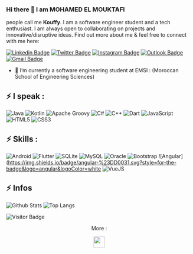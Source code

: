 ### Hi there 👋 I am **MOHAMED EL MOUKTAFI**

people call me **Kouffy**. I am a software engineer student and a tech enthusiast.
I am always open to collaborating on projects and innovative/disruptive ideas. Find out more about me & feel free to connect with me here:

[![Linkedin Badge](https://img.shields.io/badge/-MOHAMED%20EL%20MOUKTAFI-blue?style=flat-square&logo=Linkedin&logoColor=white&link=https://www.linkedin.com/in/el-mouktafi-mohamed-702969180/)](https://www.linkedin.com/in/el-mouktafi-mohamed-702969180/)
[![Twitter Badge](https://img.shields.io/badge/-medkouffy-1da1f2?style=flat-square&logo=twitter&logoColor=white&link=https://twitter.com/medkouffy)](https://twitter.com/medkouffy)
[![Instagram Badge](https://img.shields.io/badge/-mohamademoktafi-purple?style=flat-square&logo=instagram&logoColor=white&link=https://www.instagram.com/mohamademoktafi/)](https://www.instagram.com/mohamademoktafi/)
[![Outlook Badge](http://img.shields.io/badge/-mohamade11@live.fr-purple?style=flat-square&logo=Microsoft%20Outlook&logoColor=white&link=mailto:mohamade11@live.fr)](mailto:mohamade11@live.fr)
[![Gmail Badge](https://img.shields.io/badge/-mohamedelmouktafi@gmail.com-c14438?style=flat-square&logo=Gmail&logoColor=white&link=mailto:mohamedelmouktafi@gmail.com)](mailto:mohamedelmouktafi@gmail.com)

- 🔭 I’m currently a software engineering student at EMSI : (Moroccan School of Engineering Sciences) 

## ⚡ I speak :

![Java](https://img.shields.io/badge/java-%23ED8B00.svg?style=for-the-badge&logo=openjdk&logoColor=white)
![Kotlin](https://img.shields.io/badge/kotlin-%237F52FF.svg?style=for-the-badge&logo=kotlin&logoColor=white)
![Apache Groovy](https://img.shields.io/badge/Apache%20Groovy-4298B8.svg?style=for-the-badge&logo=Apache+Groovy&logoColor=white)
![C#](https://img.shields.io/badge/c%23%20-%23239120.svg?&style=flat-square&logo=c-sharp&logoColor=white)
![C++](https://img.shields.io/badge/c++%20-%2300599C.svg?&style=flat-square&logo=c%2B%2B&ogoColor=white)
![Dart](https://img.shields.io/badge/dart-%230175C2.svg?style=for-the-badge&logo=dart&logoColor=white)
![JavaScript](https://img.shields.io/badge/-JavaScript-black?style=flat-square&logo=javascript)
![HTML5](https://img.shields.io/badge/-HTML5-E34F26?style=flat-square&logo=html5&logoColor=white)
![CSS3](https://img.shields.io/badge/-CSS3-1572B6?style=flat-square&logo=css3)

## ⚡ Skills :

![Android](https://img.shields.io/badge/Android-3DDC84?style=for-the-badge&logo=android&logoColor=white)
![Flutter](https://img.shields.io/badge/Flutter%20-%2302569B.svg?&style=flat-square&logo=Flutter&logoColor=white)
![SQLite](https://img.shields.io/badge/sqlite-%2307405e.svg?style=for-the-badge&logo=sqlite&logoColor=white)
![MySQL](https://img.shields.io/badge/mysql-%2300f.svg?&style=flat-square&logo=mysql&logoColor=white)
![Oracle](https://img.shields.io/badge/oracle%20-%23F00000.svg?&style=flat-square&logo=oracle&logoColor=white)
![Bootstrap](https://img.shields.io/badge/-Bootstrap-563D7C?style=flat-square&logo=bootstrap)
![Angular](https://img.shields.io/badge/angular-%23DD0031.svg?style=for-the-badge&logo=angular&logoColor=white
![VueJS](https://img.shields.io/badge/vuejs%20-%2335495e.svg?&style=flat-square&logo=vue.js&logoColor=%234FC08D)

## ⚡ Infos

![Github Stats](https://github-readme-stats.vercel.app/api?username=Kouffy&count_private=true&show_icons=true)
![Top Langs](https://github-readme-stats.vercel.app/api/top-langs/?username=Kouffy&hide=TeX&layout=compact)

![Visitor Badge](https://visitor-badge.laobi.icu/badge?page_id=Kouffy)
<p align='center'> More :</p>
<p align='center'>
  <a href="https://medium.com/@mohamedelmouktafi_85921"><img height="30" src="https://miro.medium.com/max/3150/1*sHhtYhaCe2Uc3IU0IgKwIQ.png?raw=true"></a>
</p>
